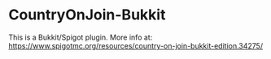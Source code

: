 # CountryOnJoin-Bukkit
This is a Bukkit/Spigot plugin.
More info at: https://www.spigotmc.org/resources/country-on-join-bukkit-edition.34275/
